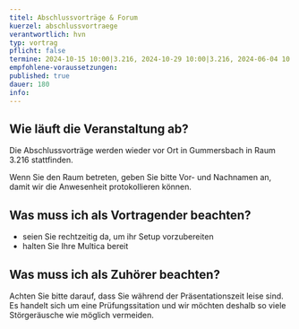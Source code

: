 ```yaml
---
titel: Abschlussvorträge & Forum
kuerzel: abschlussvortraege
verantwortlich: hvn
typ: vortrag
pflicht: false
termine: 2024-10-15 10:00|3.216, 2024-10-29 10:00|3.216, 2024-06-04 10:00|3.216, 2024-11-12 10:00|3.216, 2024-11-26 10:00|3.216, 2024-12-10 10:00|3.216, 2025-01-14 10:00|3.216
empfohlene-voraussetzungen: 
published: true
dauer: 180
info:
---
```

## Wie läuft die Veranstaltung ab?

Die Abschlussvorträge werden wieder vor Ort in Gummersbach in Raum 3.216 stattfinden.

Wenn Sie den Raum betreten, geben Sie bitte Vor- und Nachnamen an, damit wir die Anwesenheit protokollieren können.

## Was muss ich als Vortragender beachten?

* seien Sie rechtzeitig da, um ihr Setup vorzubereiten
* halten Sie Ihre Multica bereit

## Was muss ich als Zuhörer beachten?

Achten Sie bitte darauf, dass Sie während der Präsentationszeit leise sind. Es handelt sich um eine Prüfungssitation und wir möchten deshalb so viele Störgeräusche wie möglich vermeiden.
